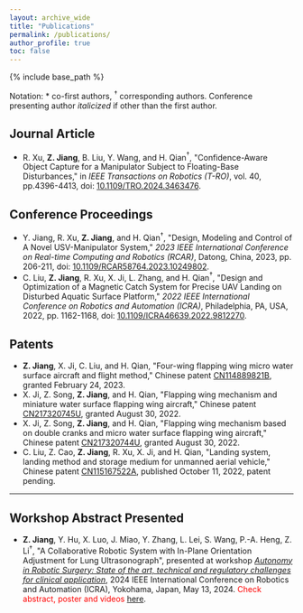 ```yaml
---
layout: archive_wide
title: "Publications"
permalink: /publications/
author_profile: true
toc: false
---
```


{% include base_path %}

Notation: * co-first authors, $^\dagger$ corresponding authors. Conference presenting author _italicized_ if other than the first author.

## Journal Article
- R. Xu, **Z. Jiang**, B. Liu, Y. Wang, and H.
Qian$^\dagger$, "Confidence-Aware Object Capture for a Manipulator Subject to Floating-Base Disturbances," in _IEEE Transactions on Robotics (T-RO)_, vol. 40, pp.4396-4413, doi: [10.1109/TRO.2024.3463476](https://doi.org/10.1109/TRO.2024.3463476).

## Conference Proceedings
- Y. Jiang, R. Xu, **Z. Jiang**, and H. Qian$^\dagger$, "Design, Modeling and Control of A Novel USV-Manipulator System," _2023 IEEE International Conference on Real-time Computing and Robotics (RCAR)_, Datong, China, 2023, pp. 206-211, doi: [10.1109/RCAR58764.2023.10249802](https://doi.org/10.1109/RCAR58764.2023.10249802).
- C. Liu, **Z. Jiang**, R. Xu, X. Ji, L. Zhang, and H. Qian$^\dagger$,
"Design and Optimization of a Magnetic Catch System for Precise UAV Landing on Disturbed
Aquatic Surface Platform," _2022 IEEE International Conference on Robotics and Automation (ICRA)_, Philadelphia, PA, USA, 2022, pp. 1162-1168, doi: [10.1109/ICRA46639.2022.9812270](https://doi.org/10.1109/ICRA46639.2022.9812270).

## Patents
- **Z. Jiang**, X. Ji, C. Liu, and H. Qian, "Four-wing flapping wing micro water surface aircraft and flight method," Chinese patent [CN114889821B](https://patents.google.com/patent/CN114889821B/en?oq=CN114889821B), granted February 24, 2023.	
- X. Ji, Z. Song, **Z. Jiang**, and H. Qian, "Flapping wing mechanism and miniature water surface flapping wing aircraft," Chinese patent [CN217320745U](https://patents.google.com/patent/CN217320745U/en?oq=CN217320745U), granted August 30, 2022.  
- X. Ji, Z. Song, **Z. Jiang**, and H. Qian, "Flapping wing mechanism based on double cranks and micro water surface flapping wing aircraft," Chinese patent [CN217320744U](https://patents.google.com/patent/CN217320744U/en?oq=CN217320744U), granted August 30, 2022.  
- C. Liu, Z. Cao, **Z. Jiang**, R. Xu, X. Ji, and H. Qian, "Landing system, landing method and storage medium for unmanned aerial vehicle," Chinese patent [CN115167522A](https://patents.google.com/patent/CN115167522A/en?oq=CN115167522A), published October 11, 2022, patent pending.

---

## Workshop Abstract Presented
- **Z. Jiang**, Y. Hu, X. Luo, J. Miao, Y. Zhang, L. Lei, S. Wang, P.-A. Heng, Z. Li$^\dagger$, "A Collaborative Robotic System with In-Plane Orientation Adjustment for Lung Ultrasonograph", presented at workshop [_Autonomy in Robotic Surgery: State of the art, technical and regulatory challenges for clinical application_](https://metropolis.scienze.univr.it/icra24-workshop-autonomy-in-robotics-surgery/), 2024 IEEE International Conference on Robotics and Automation (ICRA), Yokohama, Japan, May 13, 2024. <span style="color:red;">Check abstract, poster and videos</span> [here](/icra2024/).